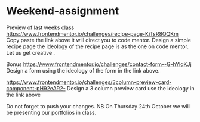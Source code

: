 # Weekend-assignment
Preview of last weeks class
https://www.frontendmentor.io/challenges/recipe-page-KiTsR8QQKm  
Copy paste the link above it will direct you to code mentor.
Design a simple recipe page the ideology of the recipe page is as the one on code mentor. Let us get creative .

Bonus 
https://www.frontendmentor.io/challenges/contact-form--G-hYlqKJj
Design a form using the ideology of the form in the link above.

https://www.frontendmentor.io/challenges/3column-preview-card-component-pH92eAR2-
Design a 3 column preview card use the ideology in the link above

Do not forget to push your changes. 
NB On Thursday 24th October we will be presenting our portfolios in class.
